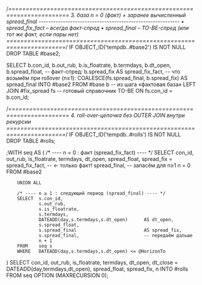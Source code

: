/*=======================================================================
  3.  база n = 0  (факт)  +  заранее вычисленный spread_final
      ----------------------------------------------------------
      • spread_fix_fact  – всегда факт-спред
      • spread_final     – TO-BE-спред (или тот же факт, если пары нет)
=======================================================================*/
IF OBJECT_ID('tempdb..#base2') IS NOT NULL DROP TABLE #base2;

SELECT  b.con_id,
        b.out_rub,
        b.is_floatrate,
        b.termdays,
        b.dt_open,
        b.spread_float,
        -- факт-спред:
        b.spread_fix                 AS spread_fix_fact,
        -- что возьмём при rollover (n≥1):
        COALESCE(fs.spread_final, b.spread_fix) AS spread_final
INTO    #base2
FROM    #base  b               -- из шага «фактовая база»
LEFT    JOIN #fix_spread fs    -- готовый справочник TO-BE
           ON fs.con_id = b.con_id;

/*=======================================================================
  4.  roll-over-цепочка без OUTER JOIN внутри рекурсии
=======================================================================*/
IF OBJECT_ID('tempdb..#rolls') IS NOT NULL DROP TABLE #rolls;

;WITH seq AS (
        /* ---- n = 0 : факт (spread_fix_fact) ---- */
        SELECT  con_id,
                out_rub,
                is_floatrate,
                termdays,
                dt_open,
                spread_float,
                spread_fix = spread_fix_fact,      -- ← только факт!
                spread_final,                      -- запасём для n≥1
                n = 0
        FROM    #base2

        UNION ALL

        /* ---- n ≥ 1 : следующий период (spread_final) ---- */
        SELECT  s.con_id,
                s.out_rub,
                s.is_floatrate,
                s.termdays,
                DATEADD(day,s.termdays,s.dt_open)      AS dt_open,
                s.spread_float,
                s.spread_final                         AS spread_fix,
                s.spread_final,                        -- передаём дальше
                n + 1
        FROM    seq s
        WHERE   DATEADD(day,s.termdays,s.dt_open) <= @HorizonTo
)
SELECT  con_id,
        out_rub,
        is_floatrate,
        termdays,
        dt_open,
        dt_close = DATEADD(day,termdays,dt_open),
        spread_float,
        spread_fix,
        n
INTO   #rolls
FROM   seq
OPTION (MAXRECURSION 0);
